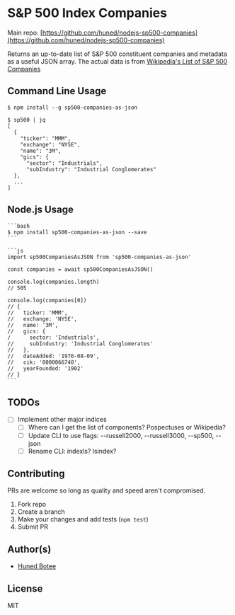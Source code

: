 # S&P 500 Index Companies

Main repo: [https://github.com/huned/nodejs-sp500-companies](https://github.com/huned/nodejs-sp500-companies)

Returns an up-to-date list of S&P 500 constituent companies and metadata as a
useful JSON array. The actual data is from [Wikipedia's List of S&P 500
Companies](https://en.wikipedia.org/wiki/List_of_S%26P_500_companies)

## Command Line Usage

    $ npm install --g sp500-companies-as-json

    $ sp500 | jq
    [
      {
        "ticker": "MMM",
        "exchange": "NYSE",
        "name": "3M",
        "gics": {
          "sector": "Industrials",
          "subIndustry": "Industrial Conglomerates"
      },
      ...
    ]

## Node.js Usage

    ```bash
    $ npm install sp500-companies-as-json --save
    ```

    ```js
    import sp500CompaniesAsJSON from 'sp500-companies-as-json'

    const companies = await sp500CompaniesAsJSON()

    console.log(companies.length)
    // 505

    console.log(companies[0])
    // {
    //   ticker: 'MMM',
    //   exchange: 'NYSE',
    //   name: '3M',
    //   gics: {
    /      sector: 'Industrials',
    //     subIndustry: 'Industrial Conglomerates'
    //   },
    //   dateAdded: '1976-08-09',
    //   cik: '0000066740',
    //   yearFounded: '1902'
    // }
    ```

## TODOs

- [ ] Implement other major indices
  - [ ] Where can I get the list of components? Pospectuses or Wikipedia?
  - [ ] Update CLI to use flags: --russell2000, --russell3000, --sp500, --json
  - [ ] Rename CLI: indexls? lsindex?

## Contributing

PRs are welcome so long as quality and speed aren't compromised.

1. Fork repo
2. Create a branch
3. Make your changes and add tests (`npm test`)
4. Submit PR

## Author(s)

* [Huned Botee](huned@hunedbotee.com)

## License

MIT
